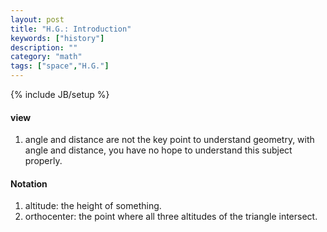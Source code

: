 ```yaml
---
layout: post
title: "H.G.: Introduction"
keywords: ["history"] 
description: ""
category: "math"
tags: ["space","H.G."]
---
```

{% include JB/setup %}

#### view
1. angle and distance are not the key point to understand geometry, with angle and distance, you 
have no hope to understand this subject properly.


#### Notation
1. altitude: the height of something.
2. orthocenter: the point where all three altitudes of the triangle intersect.
